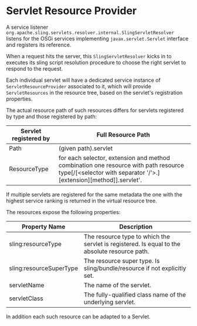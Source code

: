 # Servlet Resource Provider

A service listener `org.apache.sling.servlets.resolver.internal.SlingServletResolver` listens for the OSGi services implementing 
`javax.servlet.Servlet` interface and registers its reference. 

When a request hits the server, this `SlingServletResolver` kicks in to executes its sling script resolution procedure to 
choose the right servlet to respond to the request.

Each individual servlet will have a dedicated service instance of `ServletResourceProvider` associated to it, which will 
provide `ServletResources` in the resource tree, based on the servlet's registration properties. 

The actual resource path of such resources differs for servlets registered by type and those registered by path:


| Servlet registered by         | Full Resource Path |
| ------------------------------|------------------|
| Path                          | (given path).servlet |
| ResourceType                  | for each selector, extension and method combination one resource with path resource type[/[<selector with separator '/'>.][extension][method]].servlet'. |

If multiple servlets are registered for the same metadata the one with the highest service ranking is returned in the virtual resource tree. 

The resources expose the following properties:

| Property Name|Description|
| ------------------------|-------------|
| sling:resourceType |The resource type to which the servlet is registered. Is equal to the absolute resource path.|
| sling:resourceSuperType |The resource super type. Is sling/bundle/resource if not explicitly set.|
| servletName |The name of the servlet.|
| servletClass |The fully-qualified class name of the underlying servlet.|

In addition each such resource can be adapted to a Servlet.
